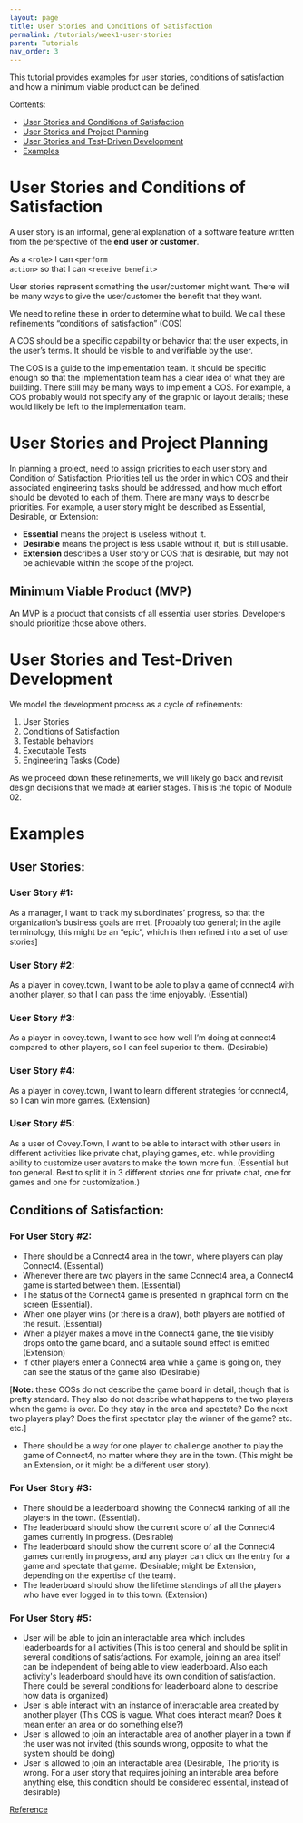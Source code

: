 ```yaml
---
layout: page
title: User Stories and Conditions of Satisfaction
permalink: /tutorials/week1-user-stories
parent: Tutorials
nav_order: 3
---
```

This tutorial provides examples for user stories, conditions of satisfaction and how a minimum viable product can be defined.

Contents:
* [User Stories and Conditions of Satisfaction](#user-stories-and-conditions-of-satisfaction)
* [User Stories and Project Planning](#user-stories-and-project-planning)
* [User Stories and Test-Driven Development](#user-stories-and-test-driven-development)
* [Examples](#examples)


# User Stories and Conditions of Satisfaction

A user story is an informal, general explanation of a software feature written from the perspective of the **end user or customer**. 

As a <code>&lt;role&gt;</code> I can <code>&lt;perform action&gt;</code> so that I can <code>&lt;receive benefit&gt;</code>

User stories represent something the user/customer might want. There will be many ways to give the user/customer the benefit that they want.

We need to refine these in order to determine what to build. We call these refinements “conditions of satisfaction” (COS)

A COS should be a specific capability or behavior that the user expects, in the user’s terms.  It should be visible to and verifiable by the user.

The COS is a guide to the implementation team. It should be specific enough so that the implementation team has a clear idea of what they are building.
There still may be many ways to implement a COS. For example, a COS probably would not specify any of the graphic or layout details; these would likely be left to the implementation team.

# User Stories and Project Planning

In planning a project, need to assign priorities to each user story and Condition of Satisfaction. Priorities tell us the order in which COS and their associated engineering tasks should be addressed, and how much effort should be devoted to each of them. 
There are many ways to describe priorities. For example, a user story might be described as Essential, Desirable, or Extension:
* **Essential** means the project is useless without it.
* **Desirable** means the project is less usable without it, but is still usable.
* **Extension** describes a User story or COS that is desirable, but may not be achievable within the scope of the project.

## Minimum Viable Product (MVP)
An MVP is a product that consists of all essential user stories. Developers should prioritize those above others. 

# User Stories and Test-Driven Development

We model the development process as a cycle of refinements:

1. User Stories
2. Conditions of Satisfaction
3. Testable behaviors
4. Executable Tests
5. Engineering Tasks (Code)

As we proceed down these refinements, we will likely go back and revisit design decisions that we made at earlier stages. This is the topic of Module 02.

# Examples

## User Stories:
### User Story #1: 
As a manager, I want to track my subordinates’ progress, so that the organization’s business goals are met. [Probably too general; in the agile terminology, this might be an “epic”, which is then refined into a set of user stories]
### User Story #2: 
As a player in covey.town, I want to be able to play a game of connect4 with another player, so that I can pass the time enjoyably. (Essential)

### User Story #3: 
As a player in covey.town, I want to see how well I’m doing at connect4 compared to other players, so I can feel superior to them. (Desirable)

### User Story #4: 
As a player in covey.town, I want to learn different strategies for connect4, so I can win more games. (Extension)

### User Story #5: 
As a user of Covey.Town, I want to be able to interact with other users in different activities like private chat, playing games, etc. while providing ability to customize user avatars to make the town more fun.  (Essential but too general. Best to split it in 3 different stories one for private chat, one for games and one for customization.)

## Conditions of Satisfaction:
### For User Story #2:
* There should be a Connect4 area in the town, where players can play Connect4. (Essential)
* Whenever there are two players in the same Connect4 area, a Connect4 game is started between them. (Essential)
* The status of the Connect4 game is presented in graphical form on the screen (Essential).
* When one player wins (or there is a draw), both players are notified of the result. (Essential)
* When a player makes a move in the Connect4 game, the tile visibly drops onto the game board, and a suitable sound effect is emitted (Extension)
* If other players enter a Connect4 area while a game is going on, they can see the status of the game also (Desirable)

[**Note:** these COSs do not describe the game board in detail, though that is pretty standard. They also do not describe what happens to the two players when the game is over. Do they stay in the area and spectate? Do the next two players play? Does the first spectator play the winner of the game? etc. etc.]
* There should be a way for one player to challenge another to play the game of Connect4, no matter where they are in the town. (This might be an Extension, or it might be a different user story).

### For User Story #3:
* There should be a leaderboard showing the Connect4 ranking of all the players in the town. (Essential).
* The leaderboard should show the current score of all the Connect4 games currently in progress. (Desirable)
* The leaderboard should show the current score of all the Connect4 games currently in progress, and any player can click on the entry for a game and spectate that game. (Desirable; might be Extension, depending on the expertise of the team).
* The leaderboard should show the lifetime standings of all the players who have ever logged in to this town. (Extension)

### For User Story #5:
* User will be able to join an interactable area which includes leaderboards for all activities (This is too general and should be split in several conditions of satisfactions. For example, joining an area itself can be independent of being able to view leaderboard. Also each activity's leaderboard should have its own condition of satisfaction. There could be several conditions for leaderboard alone to describe how data is organized)
* User is able interact with an instance of interactable area created by another player (This COS is vague. What does interact mean? Does it mean enter an area or do something else?) 
* User is allowed to join an interactable area of another player in a town if the user was not invited (this sounds wrong, opposite to what the system should be doing)
* User is allowed to join an interactable area (Desirable, The priority is wrong. For a user story that requires joining an interable area before anything else, this condition should be considered essential, instead of desirable)


[Reference](https://www.simplilearn.com/tutorials/agile-scrum-tutorial/user-stories#how_to_write_user_stories)
